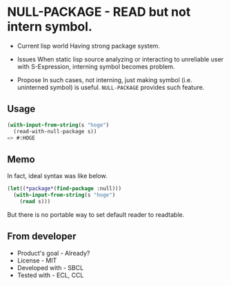 # NULL-PACKAGE - READ but not intern symbol.

* Current lisp world
Having strong package system.

* Issues
When static lisp source analyzing or interacting to unreliable user with S-Expression, interning symbol becomes problem.

* Propose
In such cases, not interning, just making symbol (i.e. uninterned symbol) is useful.
`NULL-PACKAGE` provides such feature.

## Usage

```lisp
(with-input-from-string(s "hoge")
  (read-with-null-package s))
=> #:HOGE
```

## Memo
In fact, ideal syntax was like below.

```lisp
(let((*package*(find-package :null)))
  (with-input-from-string(s "hoge")
    (read s)))
```
But there is no portable way to set default reader to readtable.

## From developer

* Product's goal - Already?
* License - MIT
* Developed with - SBCL
* Tested with - ECL, CCL

